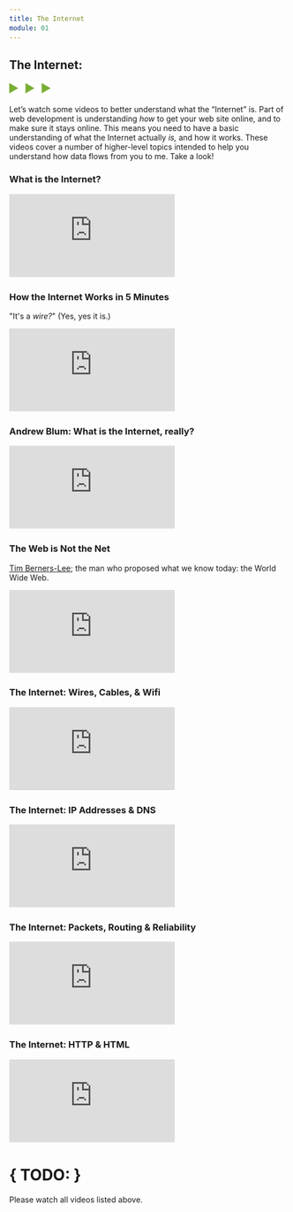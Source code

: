 ```yaml
---
title: The Internet
module: 01
---
```


## The Internet:
<img src="./../../../img/arrow-divider.svg" style="width: 75px; border: none;" />

Let’s watch some videos to better understand what the “Internet” is. Part of web development is understanding _how_ to get your web site online, and to make sure it stays online. This means you need to have a basic understanding of what the Internet actually _is,_ and how it works. These videos cover a number of higher-level topics intended to help you understand how data flows from you to me. Take a look!


### What is the Internet?
<div class="embed-responsive embed-responsive-16by9"><iframe class="embed-responsive-item" src="https://www.youtube.com/embed/Dxcc6ycZ73M" frameborder="0" allowfullscreen></iframe></div>


### How the Internet Works in 5 Minutes
"It's a _wire?_" (Yes, yes it is.)
<div class="embed-responsive embed-responsive-16by9"><iframe class="embed-responsive-item" src="https://www.youtube.com/embed/7_LPdttKXPc" frameborder="0" allowfullscreen></iframe></div>


### Andrew Blum: What is the Internet, really?
<div class="embed-responsive embed-responsive-16by9"><iframe class="embed-responsive-item" src="https://www.youtube.com/embed/XE_FPEFpHt4" frameborder="0" allowfullscreen></iframe></div>


### The Web is Not the Net
[Tim Berners-Lee](https://en.wikipedia.org/wiki/Tim_Berners-Lee); the man who proposed what we know today: the World Wide Web.
<div class="embed-responsive embed-responsive-16by9"><iframe class="embed-responsive-item" src="https://www.youtube.com/embed/scWj1BMRHUA" frameborder="0" allowfullscreen></iframe></div>


### The Internet: Wires, Cables, & Wifi
<div class="embed-responsive embed-responsive-16by9"><iframe class="embed-responsive-item" src="https://www.youtube.com/embed/ZhEf7e4kopM" frameborder="0" allowfullscreen></iframe></div>


### The Internet: IP Addresses & DNS
<div class="embed-responsive embed-responsive-16by9"><iframe class="embed-responsive-item" src="https://www.youtube.com/embed/5o8CwafCxnU" frameborder="0" allowfullscreen></iframe></div>


### The Internet: Packets, Routing & Reliability
<div class="embed-responsive embed-responsive-16by9"><iframe class="embed-responsive-item" src="https://www.youtube.com/embed/AYdF7b3nMto" frameborder="0" allowfullscreen></iframe></div>


### The Internet: HTTP & HTML
<div class="embed-responsive embed-responsive-16by9"><iframe class="embed-responsive-item" src="https://www.youtube.com/embed/kBXQZMmiA4s" frameborder="0" allowfullscreen></iframe></div>


# { TODO: }
Please watch all videos listed above.
